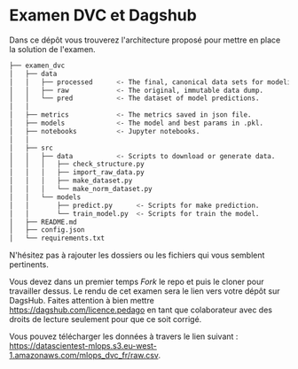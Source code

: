# Examen DVC et Dagshub
Dans ce dépôt vous trouverez l'architecture proposé pour mettre en place la solution de l'examen. 

```bash       
├── examen_dvc          
│   ├── data       
│   │   ├── processed      <- The final, canonical data sets for modeling.
│   │   ├── raw            <- The original, immutable data dump.
│   │   └── pred           <- The dataset of model predictions.
│   │
│   ├── metrics            <- The metrics saved in json file.
│   ├── models             <- The model and best params in .pkl.
│   ├── notebooks          <- Jupyter notebooks.
│   │
│   ├── src 
│   │   ├── data           <- Scripts to download or generate data.
│   │   │   ├── check_structure.py
│   │   │   ├── import_raw_data.py
│   │   │   ├── make_dataset.py
│   │   │   └── make_norm_dataset.py
│   │   └── models
│   │       ├── predict.py      <- Scripts for make prediction.
│   │       └── train_model.py  <- Scripts for train the model.
│   ├── README.md
│   ├── config.json             
│   └── requirements.txt       
```
N'hésitez pas à rajouter les dossiers ou les fichiers qui vous semblent pertinents.

Vous devez dans un premier temps *Fork* le repo et puis le cloner pour travailler dessus. Le rendu de cet examen sera le lien vers votre dépôt sur DagsHub. Faites attention à bien mettre https://dagshub.com/licence.pedago en tant que colaborateur avec des droits de lecture seulement pour que ce soit corrigé.

Vous pouvez télécharger les données à travers le lien suivant : https://datascientest-mlops.s3.eu-west-1.amazonaws.com/mlops_dvc_fr/raw.csv.
